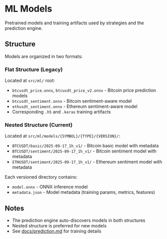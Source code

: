 # ML Models

Pretrained models and training artifacts used by strategies and the prediction engine.

## Structure

Models are organized in two formats:

### Flat Structure (Legacy)
Located at `src/ml/` root:
- `btcusdt_price.onnx`, `btcusdt_price_v2.onnx` - Bitcoin price prediction models
- `btcusdt_sentiment.onnx` - Bitcoin sentiment-aware model
- `ethusdt_sentiment.onnx` - Ethereum sentiment-aware model
- Corresponding `.h5` and `.keras` training artifacts

### Nested Structure (Current)
Located at `src/ml/models/{SYMBOL}/{TYPE}/{VERSION}/`:
- `BTCUSDT/basic/2025-09-17_1h_v1/` - Bitcoin basic model with metadata
- `BTCUSDT/sentiment/2025-09-17_1h_v1/` - Bitcoin sentiment model with metadata
- `ETHUSDT/sentiment/2025-09-17_1h_v1/` - Ethereum sentiment model with metadata

Each versioned directory contains:
- `model.onnx` - ONNX inference model
- `metadata.json` - Model metadata (training params, metrics, features)

## Notes
- The prediction engine auto-discovers models in both structures
- Nested structure is preferred for new models
- See [docs/prediction.md](../../docs/prediction.md) for training details
